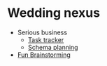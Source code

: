# Wedding nexus

- Serious business
  - [Task tracker](0bb011ad-48d9-4435-885d-80b17c706f94.md)
  - [Schema planning](8d57d766-eab2-4b1e-af66-14f8d295516a.md)
- [Fun Brainstorming](9f59035c-ecf8-4377-8243-628d212f97a3.md)
